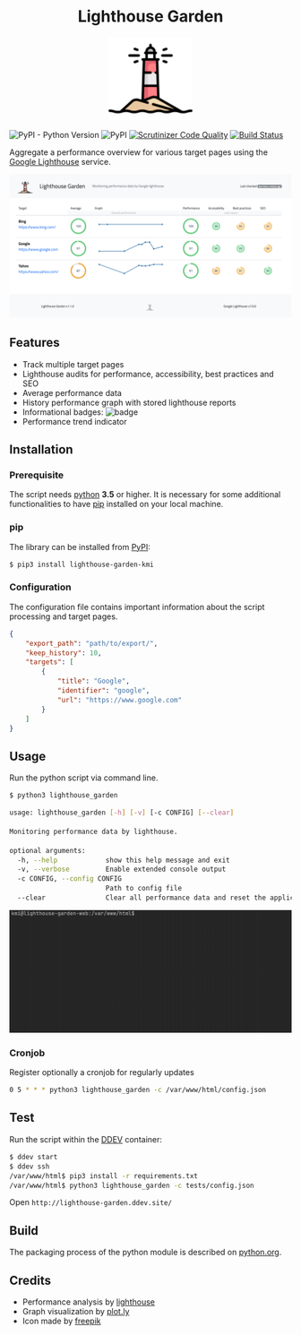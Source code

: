 <h1 align="center">Lighthouse Garden</h1>

<p align="center"><img src="./lighthouse_garden/templates/assets/tower.svg" alt="Lighthouse" width="150">
</p>

![PyPI - Python Version](https://img.shields.io/pypi/pyversions/lighthouse_garden-kmi)
![PyPI](https://img.shields.io/pypi/v/lighthouse_garden-kmi)
[![Scrutinizer Code Quality](https://scrutinizer-ci.com/g/jackd248/lighthouse-garden/badges/quality-score.png?b=master)](https://scrutinizer-ci.com/g/jackd248/db-sync-tool/?branch=master)
[![Build Status](https://scrutinizer-ci.com/g/jackd248/lighthouse-garden/badges/build.png?b=master)](https://scrutinizer-ci.com/g/jackd248/db-sync-tool/build-status/master)


Aggregate a performance overview for various target pages using the [Google Lighthouse](https://github.com/GoogleChrome/lighthouse) service. 

![Example dashboard ](docs/images/screenshot.png)

## Features

- Track multiple target pages
- Lighthouse audits for performance, accessibility, best practices and SEO
- Average performance data
- History performance graph with stored lighthouse reports
- Informational badges: ![badge](https://img.shields.io/badge/performance-90-green)
- Performance trend indicator


## Installation

### Prerequisite

The script needs [python](https://python.org/) __3.5__ or higher. It is necessary for some additional functionalities to have [pip](https://pypi.org/project/pip/) installed on your local machine. 

<a name="install-pip"></a>
### pip
The library can be installed from [PyPI](https://pypi.org/project/lighthouse-garden-kmi):
```bash
$ pip3 install lighthouse-garden-kmi
```

### Configuration

The configuration file contains important information about the script processing and target pages.

```json
{
    "export_path": "path/to/export/",
    "keep_history": 10,
    "targets": [
        {
            "title": "Google",
            "identifier": "google",
            "url": "https://www.google.com"
        }
    ]
}
```

## Usage

Run the python script via command line.

```bash
$ python3 lighthouse_garden
```

```bash
usage: lighthouse_garden [-h] [-v] [-c CONFIG] [--clear]

Monitoring performance data by lighthouse.

optional arguments:
  -h, --help            show this help message and exit
  -v, --verbose         Enable extended console output
  -c CONFIG, --config CONFIG
                        Path to config file
  --clear               Clear all performance data and reset the application
```

![Example shell](docs/images/lighthouse-garden-example.gif)

### Cronjob

Register optionally a cronjob for regularly updates

```bash
0 5 * * * python3 lighthouse_garden -c /var/www/html/config.json
```

## Test

Run the script within the [DDEV](https://www.ddev.com/) container:

```bash
$ ddev start
$ ddev ssh
/var/www/html$ pip3 install -r requirements.txt
/var/www/html$ python3 lighthouse_garden -c tests/config.json
```

Open `http://lighthouse-garden.ddev.site/`

## Build

The packaging process of the python module is described on [python.org](https://packaging.python.org/tutorials/packaging-projects/).

## Credits

- Performance analysis by [lighthouse](https://github.com/GoogleChrome/lighthouse)
- Graph visualization by [plot.ly](https://plot.ly/javascript/)
- Icon made by [freepik](https://www.flaticon.com/authors/freepik)